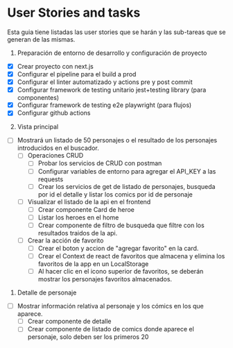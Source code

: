 # User Stories and tasks

Esta guia tiene listadas las user stories que se harán y las sub-tareas que se generan de las mismas.


1. Preparación de entorno de desarrollo y configuración de proyecto
  - [x] Crear proyecto con next.js
  - [x] Configurar el pipeline para el build a prod
  - [x] Configurar el linter automatizado y actions pre y post commit
  - [x] Configurar framework de testing unitario jest+testing library (para componentes)
  - [x] Configurar framework de testing e2e playwright (para flujos)
  - [x] Configurar github actions
2. Vista principal 
- [ ] Mostrará un listado de 50 personajes o el resultado de los personajes introducidos en el buscador.
   -  [ ] Operaciones CRUD
      -  [ ] Probar los servicios de CRUD con postman 
      -  [ ] Configurar variables de entorno para agregar el API_KEY a las requests
      -  [ ] Crear los servicios de get de listado de personajes, busqueda por id el detalle y listar los comics por id de personaje
   -  [ ] Visualizar el listado de la api en el frontend
      -  [ ] Crear componente Card de heroe 
      -  [ ] Listar los heroes en el home
      -  [ ] Crear componente de filtro de busqueda que filtre con los resultados traidos de la api.
   -  [ ] Crear la acción de favorito
      -  [ ] Crear el boton y accion de "agregar favorito" en la card.
      -  [ ] Crear el Context de react de favoritos que almacena y elimina los favoritos de la app en un LocalStorage
      -  [ ] Al hacer clic en el icono superior de favoritos, se deberán mostrar los personajes favoritos almacenados. 
1. Detalle de personaje 
- [ ]  Mostrar información relativa al personaje y los cómics en los que aparece.
   -  [ ] Crear componente  de detalle
   -  [ ] Crear componente de listado de comics donde aparece el personaje, solo deben ser los primeros 20